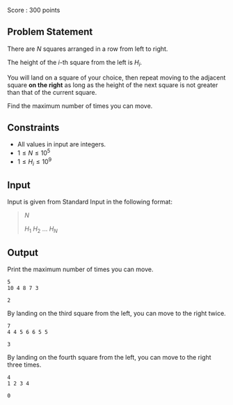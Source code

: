 Score : $300$ points

## Problem Statement

There are $N$ squares arranged in a row from left to right.

The height of the $i$-th square from the left is $H_i$.

You will land on a square of your choice, then repeat moving to the adjacent square **on the right** as long as the height of the next square is not greater than that of the current square.

Find the maximum number of times you can move.

## Constraints

- All values in input are integers.
- $1 \leq N \leq 10^5$
- $1 \leq H_i \leq 10^9$

## Input

Input is given from Standard Input in the following format:

> $N$
> 
> $H_1$ $H_2$ $...$ $H_N$

## Output

Print the maximum number of times you can move.

```input1
5
10 4 8 7 3
```

```output1
2
```

By landing on the third square from the left, you can move to the right twice.

```input2
7
4 4 5 6 6 5 5
```

```output2
3
```

By landing on the fourth square from the left, you can move to the right three times.

```input3
4
1 2 3 4
```

```output3
0
```